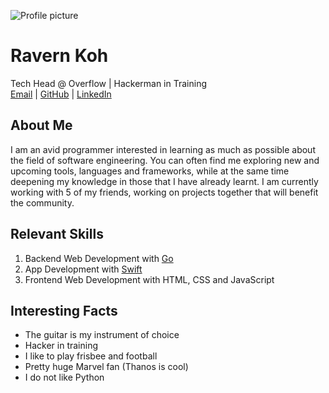![Profile picture](https://ravernkoh.me/images/dp.jpg)

# Ravern Koh
Tech Head @ Overflow |
Hackerman in Training<br>
[Email](mailto://ravernkoh@gmail.com) |
[GitHub](https://github.com/ravernkoh) |
[LinkedIn](https://linkedin.com/in/ravernkoh)

## About Me
I am an avid programmer interested in learning as much as possible
about the field of software engineering. You can often find me
exploring new and upcoming tools, languages and frameworks, while
at the same time deepening my knowledge in those that I have already
learnt. I am currently working with 5 of my friends, working on
projects together that will benefit the community.

## Relevant Skills
 1. Backend Web Development with [Go](https://golang.org)
 2. App Development with [Swift](https://swift.org)
 3. Frontend Web Development with HTML, CSS and JavaScript

## Interesting Facts
 - The guitar is my instrument of choice
 - Hacker in training
 - I like to play frisbee and football
 - Pretty huge Marvel fan (Thanos is cool)
 - I do not like Python
